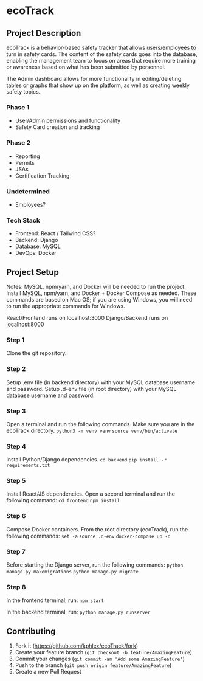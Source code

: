 # ecoTrack

## Project Description

ecoTrack is a behavior-based safety tracker that allows users/employees to turn in safety cards. The content of the safety cards goes into the database, enabling the management team to focus on areas that require more training or awareness based on what has been submitted by personnel.

The Admin dashboard allows for more functionality in editing/deleting tables or graphs that show up on the platform, as well as creating weekly safety topics.

### Phase 1

- User/Admin permissions and functionality
- Safety Card creation and tracking

### Phase 2

- Reporting
- Permits
- JSAs
- Certification Tracking

### Undetermined

- Employees?

### Tech Stack

- Frontend: React / Tailwind CSS?
- Backend: Django
- Database: MySQL
- DevOps: Docker

## Project Setup

Notes: MySQL, npm/yarn, and Docker will be needed to run the project. Install MySQL, npm/yarn, and Docker + Docker Compose as needed. These commands are based on Mac OS; if you are using Windows, you will need to run the appropriate commands for Windows.

React/Frontend runs on localhost:3000
Django/Backend runs on localhost:8000

### Step 1

Clone the git repository.

### Step 2

Setup .env file (in backend directory) with your MySQL database username and password.
Setup .d-env file (in root directory) with your MySQL database username and password.

### Step 3

Open a terminal and run the following commands. Make sure you are in the ecoTrack directory.
```python3 -m venv venv```
```source venv/bin/activate```


### Step 4

Install Python/Django dependencies.
```cd backend```
```pip install -r requirements.txt```

### Step 5

Install React/JS dependencies. Open a second terminal and run the following command:
```cd frontend```
```npm install```


### Step 6

Compose Docker containers. From the root directory (ecoTrack), run the following commands:
```set -a```
```source .d-env```
```docker-compose up -d```


### Step 7

Before starting the Django server, run the following commands:
```python manage.py makemigrations```
```python manage.py migrate```

### Step 8

In the frontend terminal, run:
```npm start```

In the backend terminal, run:
```python manage.py runserver```


## Contributing

1. Fork it (<https://github.com/kphlex/ecoTrack/fork>)
2. Create your feature branch (`git checkout -b feature/AmazingFeature`)
3. Commit your changes (`git commit -am 'Add some AmazingFeature'`)
4. Push to the branch (`git push origin feature/AmazingFeature`)
5. Create a new Pull Request

